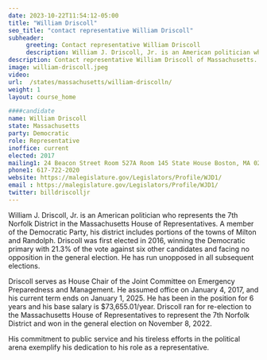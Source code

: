 ```yaml
---
date: 2023-10-22T11:54:12-05:00
title: "William Driscoll"
seo_title: "contact representative William Driscoll"
subheader:
     greeting: Contact representative William Driscoll
     description: William J. Driscoll, Jr. is an American politician who has made significant contributions to his community through his role in the Massachusetts House of Representatives. Representing the 7th Norfolk District.
description: Contact representative William Driscoll of Massachusetts. Contact information for William Driscoll includes email address, phone number, and mailing address.
image: william-driscoll.jpeg
video:
url:  /states/massachusetts/william-driscolln/
weight: 1
layout: course_home

####candidate
name: William Driscoll
state: Massachusetts
party: Democratic
role: Representative
inoffice: current
elected: 2017
mailing1: 24 Beacon Street Room 527A Room 145 State House Boston, MA 02133
phone1: 617-722-2020
website: https://malegislature.gov/Legislators/Profile/WJD1/
email : https://malegislature.gov/Legislators/Profile/WJD1/
twitter: billdriscolljr
---
```


William J. Driscoll, Jr. is an American politician who represents the 7th Norfolk District in the Massachusetts House of Representatives. A member of the Democratic Party, his district includes portions of the towns of Milton and Randolph. Driscoll was first elected in 2016, winning the Democratic primary with 21.3% of the vote against six other candidates and facing no opposition in the general election. He has run unopposed in all subsequent elections.

Driscoll serves as House Chair of the Joint Committee on Emergency Preparedness and Management. He assumed office on January 4, 2017, and his current term ends on January 1, 2025. He has been in the position for 6 years and his base salary is $73,655.01/year. Driscoll ran for re-election to the Massachusetts House of Representatives to represent the 7th Norfolk District and won in the general election on November 8, 2022.

His commitment to public service and his tireless efforts in the political arena exemplify his dedication to his role as a representative.
